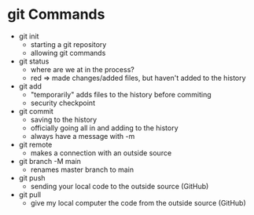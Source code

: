 # git Commands

- git init
  - starting a git repository
  - allowing git commands
- git status
  - where are we at in the process?
  - red => made changes/added files, but haven't added to the history
- git add
  - "temporarily" adds files to the history before commiting
  - security checkpoint
- git commit
  - saving to the history
  - officially going all in and adding to the history
  - always have a message with -m
- git remote
  - makes a connection with an outside source
- git branch -M main
  - renames master branch to main
- git push
  - sending your local code to the outside source (GitHub)
- git pull
  - give my local computer the code from the outside source (GitHub)
